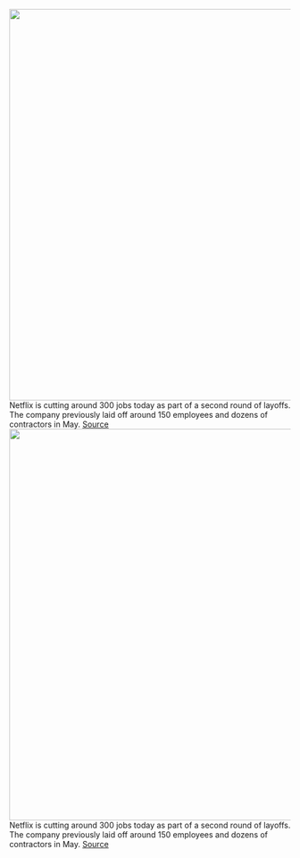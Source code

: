 <img src='https://cdn.vox-cdn.com/thumbor/tSe77qMoBR6-9Jh7sz8VjsorP5k=/0x0:2040x1360/1200x800/filters:focal(857x517:1183x843)/cdn.vox-cdn.com/uploads/chorus_image/image/71008966/acastro_181101_1777_netflix_0002.0.jpg' width='700px' /><br/>
Netflix is cutting around 300 jobs today as part of a second round of layoffs. The company previously laid off around 150 employees and dozens of contractors in May.
<a href='https://www.theverge.com/2022/6/23/23180281/netflix-layoffs-cuts-300-jobs'> Source <a/><img src='https://cdn.vox-cdn.com/thumbor/tSe77qMoBR6-9Jh7sz8VjsorP5k=/0x0:2040x1360/1200x800/filters:focal(857x517:1183x843)/cdn.vox-cdn.com/uploads/chorus_image/image/71008966/acastro_181101_1777_netflix_0002.0.jpg' width='700px' /><br/>
Netflix is cutting around 300 jobs today as part of a second round of layoffs. The company previously laid off around 150 employees and dozens of contractors in May.
<a href='https://www.theverge.com/2022/6/23/23180281/netflix-layoffs-cuts-300-jobs'> Source <a/>